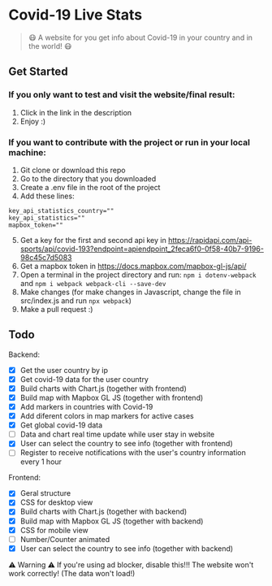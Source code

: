# Covid-19 Live Stats
> 😷 A website for you get info about Covid-19 in your country and in the world! 😷

## Get Started

### If you only want to test and visit the website/final result:
1. Click in the link in the description
2. Enjoy :)

### If you want to contribute with the project or run in your local machine:
1. Git clone or download this repo
2. Go to the directory that you downloaded
3. Create a .env file in the root of the project
4. Add these lines:
```
key_api_statistics_country=""
key_api_statistics=""
mapbox_token=""

```
5. Get a key for the first and second api key in https://rapidapi.com/api-sports/api/covid-193?endpoint=apiendpoint_2feca6f0-0f58-40b7-9196-98c45c7d5083
6. Get a mapbox token in https://docs.mapbox.com/mapbox-gl-js/api/
7. Open a terminal in the project directory and run: ``npm i dotenv-webpack`` and ``npm i webpack webpack-cli --save-dev``
8. Make changes (for make changes in Javascript, change the file in src/index.js and run ``npx webpack``)
9. Make a pull request :)

## Todo

Backend:
- [x] Get the user country by ip
- [x] Get covid-19 data for the user country
- [x] Build charts with Chart.js (together with frontend)
- [x] Build map with Mapbox GL JS (together with frontend)
- [x] Add markers in countries with Covid-19
- [x] Add diferent colors in map markers for active cases
- [x] Get global covid-19 data
- [ ] Data and chart real time update while user stay in website
- [x] User can select the country to see info (together with frontend)
- [ ] Register to receive notifications with the user's country information every 1 hour

Frontend:
- [x] Geral structure
- [x] CSS for desktop view
- [x] Build charts with Chart.js (together with backend)
- [x] Build map with Mapbox GL JS (together with backend)
- [x] CSS for mobile view
- [ ] Number/Counter animated
- [x] User can select the country to see info (together with backend)

⚠️ Warning ⚠️
If you're using ad blocker, disable this!!! The website won't work correctly! (The data won't load!)
